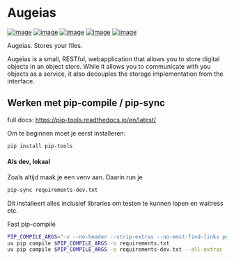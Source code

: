 # Augeias

[![image](https://badge.fury.io/py/augeias.png)](http://badge.fury.io/py/augeias)
[![image](https://readthedocs.org/projects/augeias/badge/?version=latest)](https://readthedocs.org/projects/augeias/?badge=latest)
[![image](https://travis-ci.org/OnroerendErfgoed/augeias.png?branch=master)](https://travis-ci.org/OnroerendErfgoed/augeias)
[![image](https://coveralls.io/repos/OnroerendErfgoed/augeias/badge.svg?branch=master&service=github)](https://coveralls.io/r/OnroerendErfgoed/augeias?branch=master)
[![image](https://scrutinizer-ci.com/g/OnroerendErfgoed/augeias/badges/quality-score.png?b=master)](https://scrutinizer-ci.com/g/OnroerendErfgoed/augeias/?branch=master)

Augeias. Stores your files.

Augeias is a small, RESTful, webapplication that allows you to store
digital objects in an object store. While it allows you to communicate
with you objects as a service, it also decouples the storage
implementation from the interface.

## Werken met pip-compile / pip-sync
full docs: https://pip-tools.readthedocs.io/en/latest/

Om te beginnen moet je eerst installeren: 
```sh
pip install pip-tools
```

#### Als dev, lokaal
Zoals altijd maak je een venv aan. Daarin run je

```sh
pip-sync requirements-dev.txt
```
Dit installeert alles inclusief libraries om testen te kunnen lopen en waitress etc.

Fast pip-compile
```sh
PIP_COMPILE_ARGS="-v --no-header --strip-extras --no-emit-find-links pyproject.toml"
uv pip compile $PIP_COMPILE_ARGS -o requirements.txt
uv pip compile $PIP_COMPILE_ARGS -o requirements-dev.txt --all-extras
```